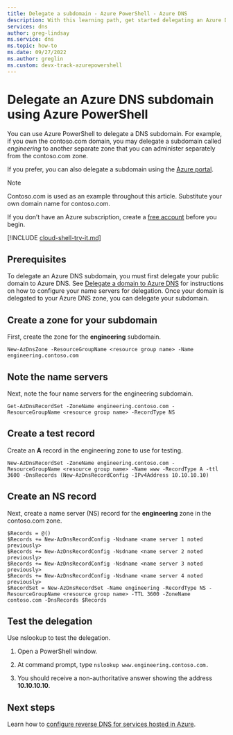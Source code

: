```yaml
---
title: Delegate a subdomain - Azure PowerShell - Azure DNS
description: With this learning path, get started delegating an Azure DNS subdomain using Azure PowerShell.
services: dns
author: greg-lindsay
ms.service: dns
ms.topic: how-to
ms.date: 09/27/2022
ms.author: greglin 
ms.custom: devx-track-azurepowershell
---
```


# Delegate an Azure DNS subdomain using Azure PowerShell

You can use Azure PowerShell to delegate a DNS subdomain. For example, if you own the contoso.com domain, you may delegate a subdomain called *engineering* to another separate zone that you can administer separately from the contoso.com zone.

If you prefer, you can also delegate a subdomain using the [Azure portal](delegate-subdomain.md).

> [!NOTE]
> Contoso.com is used as an example throughout this article. Substitute your own domain name for contoso.com.

If you don’t have an Azure subscription, create a [free account](https://azure.microsoft.com/free/?WT.mc_id=A261C142F) before you begin.

[!INCLUDE [cloud-shell-try-it.md](../../includes/cloud-shell-try-it.md)]

## Prerequisites

To delegate an Azure DNS subdomain, you must first delegate your public domain to Azure DNS. See [Delegate a domain to Azure DNS](./dns-delegate-domain-azure-dns.md) for instructions on how to configure your name servers for delegation. Once your domain is delegated to your Azure DNS zone, you can delegate your subdomain.

## Create a zone for your subdomain

First, create the zone for the **engineering** subdomain.

```azurepowershell-interactive
New-AzDnsZone -ResourceGroupName <resource group name> -Name engineering.contoso.com
```

## Note the name servers

Next, note the four name servers for the engineering subdomain.

```azurepowershell-interactive
Get-AzDnsRecordSet -ZoneName engineering.contoso.com -ResourceGroupName <resource group name> -RecordType NS
```

## Create a test record

Create an **A** record in the engineering zone to use for testing.

```azurepowershell-interactive
New-AzDnsRecordSet -ZoneName engineering.contoso.com -ResourceGroupName <resource group name> -Name www -RecordType A -ttl 3600 -DnsRecords (New-AzDnsRecordConfig -IPv4Address 10.10.10.10)
```

## Create an NS record

Next, create a name server (NS) record  for the **engineering** zone in the contoso.com zone.

```azurepowershell-interactive
$Records = @()
$Records += New-AzDnsRecordConfig -Nsdname <name server 1 noted previously>
$Records += New-AzDnsRecordConfig -Nsdname <name server 2 noted previously>
$Records += New-AzDnsRecordConfig -Nsdname <name server 3 noted previously>
$Records += New-AzDnsRecordConfig -Nsdname <name server 4 noted previously>
$RecordSet = New-AzDnsRecordSet -Name engineering -RecordType NS -ResourceGroupName <resource group name> -TTL 3600 -ZoneName contoso.com -DnsRecords $Records
```

## Test the delegation

Use nslookup to test the delegation.

1. Open a PowerShell window.

1. At command prompt, type `nslookup www.engineering.contoso.com.`

1. You should receive a non-authoritative answer showing the address **10.10.10.10**.

## Next steps

Learn how to [configure reverse DNS for services hosted in Azure](dns-reverse-dns-for-azure-services.md).
